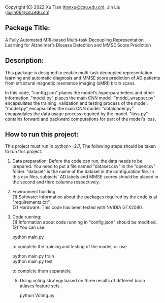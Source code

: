 Copyright (C) 2022 Xu Tian (tianxu@csu.edu.cn), Jin Liu (liujin06@csu.edu.cn)

## Package Title: 
A Fully Automated MRI-based Multi-task Decoupling Representation Learning for Alzheimer’s Disease Detection and MMSE Score Prediction

## Description:   
This package is designed to enable multi-task decoupled representation learning and automatic diagnosis and MMSE score prediction of AD patients from structural magnetic resonance imaging (sMRI) brain scans.

In this code, "config.json" places the model's hyperparameters and other information. "model.py" places the main CNN model. "model_wrapper.py" encapsulates the training, validation and testing process of the model. "model.py" encapsulates the main CNN model. "dataloader.py" encapsulates the data usage process required by the model. "loss.py" contains forward and backward computations for part of the model's loss.

## How to run this project:
This project must run in python>=2.7, The following steps should be taken to run this project:

1. Data preparation: Before the code can run, the data needs to be prepared. You need to put a file named "dataset.csv" in the "opencsv" folder. "dataset" is the name of the dataset in the configuration file. In this csv files, subjects' AD labels and MMSE scores should be placed in the second and third columns respectively.

2. Environment building:  
   (1) Software: Information about the packages required by the code is at "requirements.txt".   
   (2) Hardware: This code has been tested with NVIDIA GTX2080.
   
3. Code running:    
   (1) Information about code running in "config.json" should be modified.   
   (2) You can use         
   
      python main.py   
      
   to complete the training and testing of the model, or use  

      python main.py train     
      python main.py test
      
   to complete them separately. 
   
   5. Using voting strategy based on three results of different brain atlases feature sets .

         python Voting.py
